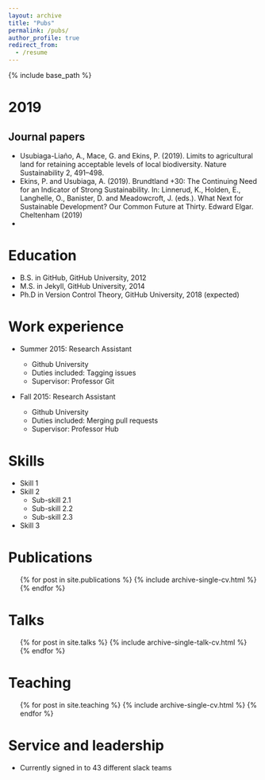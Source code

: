 ```yaml
---
layout: archive
title: "Pubs"
permalink: /pubs/
author_profile: true
redirect_from:
  - /resume
---
```


{% include base_path %}

2019
======
Journal papers
------
* Usubiaga-Liaño, A., Mace, G. and Ekins, P. (2019). Limits to agricultural land for retaining acceptable levels of local biodiversity. Nature Sustainability 2, 491–498.
* Ekins, P. and Usubiaga, A. (2019). Brundtland +30: The Continuing Need for an Indicator of Strong Sustainability. In: Linnerud, K., Holden, E., Langhelle, O., Banister, D. and Meadowcroft, J. (eds.). What Next for Sustainable Development? Our Common Future at Thirty. Edward Elgar. Cheltenham (2019)
* <script type="text/javascript" src="https://d1bxh8uas1mnw7.cloudfront.net/assets/embed.js"></script><div class="altmetric-embed" data-badge-type="donut" data-altmetric-id="62565982" />

Education
======
* B.S. in GitHub, GitHub University, 2012
* M.S. in Jekyll, GitHub University, 2014
* Ph.D in Version Control Theory, GitHub University, 2018 (expected)

Work experience
======
* Summer 2015: Research Assistant
  * Github University
  * Duties included: Tagging issues
  * Supervisor: Professor Git

* Fall 2015: Research Assistant
  * Github University
  * Duties included: Merging pull requests
  * Supervisor: Professor Hub
  
Skills
======
* Skill 1
* Skill 2
  * Sub-skill 2.1
  * Sub-skill 2.2
  * Sub-skill 2.3
* Skill 3

Publications
======
  <ul>{% for post in site.publications %}
    {% include archive-single-cv.html %}
  {% endfor %}</ul>
  
Talks
======
  <ul>{% for post in site.talks %}
    {% include archive-single-talk-cv.html %}
  {% endfor %}</ul>
  
Teaching
======
  <ul>{% for post in site.teaching %}
    {% include archive-single-cv.html %}
  {% endfor %}</ul>
  
Service and leadership
======
* Currently signed in to 43 different slack teams
